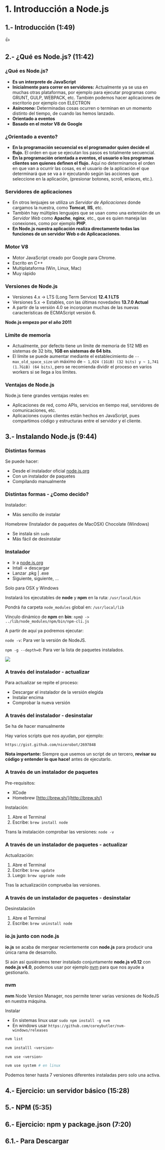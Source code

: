 # 1. Introducción a Node.js
 
## 1.- Introducción (1:49)

:+1:
 
## 2.- ¿Qué es Node.js? (11:42)

### ¿Qué es Node.js? 

* **Es un interprete de JavaScript**
* **Inicialmente para correr en servidores:** Actualmente ya se usa en muchas otras plataformas, por ejemplo para ejecutar programas como GRUNT, GULP, WEBPACK, etc. También podemos hacer aplicaciones de escritorio por ejemplo con ELECTRON
* **Asíncrono:** Determinadas cosas ocurren o terminan en un momento distinto del tiempo, de cuando las hemos lanzado.
* **Orientado a eventos**
* **Basado en el motor V8 de Google**

### ¿Orientado a evento?

* **En la programación secuencial es el programador quien decide el flujo.** El orden en que se ejecutan los pasos es totalmente secuencial.
* **En la programación orientada a eventos, el usuario o los programas clientes son quienes definen el flujo.**  Aquí no determinamos el orden en que van a ocurrir las cosas, es el usuario de la aplicación el que determinará que se va a ir ejecutando según las acciones que seleccione en la aplicación, (presionar botones, scroll, enlaces, etc.).
   
### Servidores de aplicaciones

* En otros lenjuajes se utiliza un *Servidor de Aplicaciones* donde cargamos la nuestra, como **Tomcat**, **IIS**, etc.
* También hay múltiples lenguajes que se usan como una extensión de un *Servidor Web* como **Apache**, **nginx**, etc., que es quien maneja las conexiones, como por ejemplo **PHP**.
* **En Node.js nuestra aplicación realiza directamente todas las funciones de un servidor Web o de Aplicacaciones**.

### Motor V8

* Motor JavaScript creado por Google para Chrome.
* Escrito en C++
* Multiplataforma (Win, Linux, Mac)
* Muy rápido

### Versiones de Node.js

* Versiones 4.x -> LTS (Long Term Service) **12.4.1 LTS**
* Versiones 5.x -> Estables, con las últimas novedades **13.7.0 Actual**
* A partir de la versión 4.0 se incorporan muchas de las nuevas características de ECMAScript versión 6.

**Node.js empezo por el año 2011**

### Límite de memoria

* Actualmente, por defecto tiene un límite de memoria de 512 MB en sistemas de 32 bits, **1GB en sistemas de 64 bits**.
* El límite se puede aumentar mediante el establecimiento de `--max_old_space_size` un máximo de `~ 1,024 (1GiB) (32 bits) y ~ 1,741 (1.7GiB) (64 bits)`, pero se recomienda dividir el proceso en varios workers si se llega a los límites.
   
### Ventajas de Node.js

Node.js tiene grandes ventajas reales en:

* Aplicaciones de red, como APIs, servicios en tiempo real, servidores de comunicaciones, etc.
* Aplicaciones cuyos clientes están hechos en JavaScript, pues compartimos código y estructuras entre el servidor y el cliente.
 
## 3.- Instalando Node.js (9:44)

### Distintas formas

Se puede hacer:

* Desde el instalador oficial [node.js.org](https://nodejs.org/es/)
* Con un instalador de paquetes
* Compilando manualmente

### Distintas formas - ¿Como decido?

Instalador: 

* Más sencillo de instalar

Homebrew (Instalador de paquetes de MacOSX) Chocolate (Windows)

* Se instala sin `sudo`
* Más fácil de desinstalar

### Instalador

* Ir a [node.js.org](https://nodejs.org/es/)
* Intall -> descargar
* Lanzar .pkg | .exe
* Siguiente, siguiente, ...

Solo para OSX y Windows

Instalará los ejecutables de **node** y **npm** en la ruta: `/usr/local/bin`

Pondrá ña carpeta `node_modules` global en: `/usr/local/lib`

Vínculo dinámico de **npm** en **bin**: `npm@ -> ../lib/node_modules/npm/bin/npm-cli.js`

A partir de aquí ya podremos ejecutar:

`node -v`: Para ver la versión de NodeJS.

`npm -g --depth=0`: Para ver la lista de paquetes instalados.

<img src="/images/node-version.png">

### A través del instalador - actualizar

Para actualizar se repite el proceso:

* Descargar el instalador de la versión elegida
* Instalar encima
* Comprobar la nueva versión

### A través del instalador - desinstalar

Se ha de hacer manualmente

Hay varios scripts que nos ayudan, por  ejemplo:

`https://gist.github.com/nicerobot/2697848`

**Nota importante:** Siempre que usemos un script de un tercero, **revisar su código y entender lo que hace!** antes de ejecutarlo. 

### A través de un instalador de paquetes

Pre-requisitos:

* XCode
* Homebrew [http://brew.sh/](http://brew.sh/)

Instalación:

1. Abre el Terminal
2. Escribe: `brew install node`

Trans la instalación comprobar las versiones: `node -v`

### A través de un instalador de paquetes - actualizar

Actualización:

1. Abre el Terminal
2. Escribe: `brew update`
3. Luego: `brew upgrade node`

Tras la actualización comprueba las versiones.

### A través de un instalador de paquetes - desinstalar

Desinstalación

1. Abre el Terminal
2. Escribe: `brew uninstall node`

### io.js junto con node.js

**io.js** se acaba de mergear recientemente con **node.js** para producir una única rama de desarrollo.

Si aún así qusiéramos tener instalado conjuntamente **node.js v0.12** con **node.js v4.0**, podemos usar por ejemplo [nvm](https://github.com/nvm-sh/nvm) para que nos ayude a gestionarlo.

### nvm

**nvm** Node Version Manager, nos permite tener varias versiones de NodeJS en nuestra máquina.

Instalar

* En sistemas linux usar `sudo npm install -g nvm`
* En windows usar `https://github.com/coreybutler/nvm-windows/releases`

```sh
nvm list

nvm installl <version>

nvm use <version>

nvm use system # en linux
```

Podemos tener hasta 7 versiones diferentes instaladas pero solo una activa.

## 4.- Ejercicio: un servidor básico (15:28)
 
## 5.- NPM (5:35)
 
## 6.- Ejercicio: npm y package.json (7:20)
 
## 6.1.- Para Descargar
